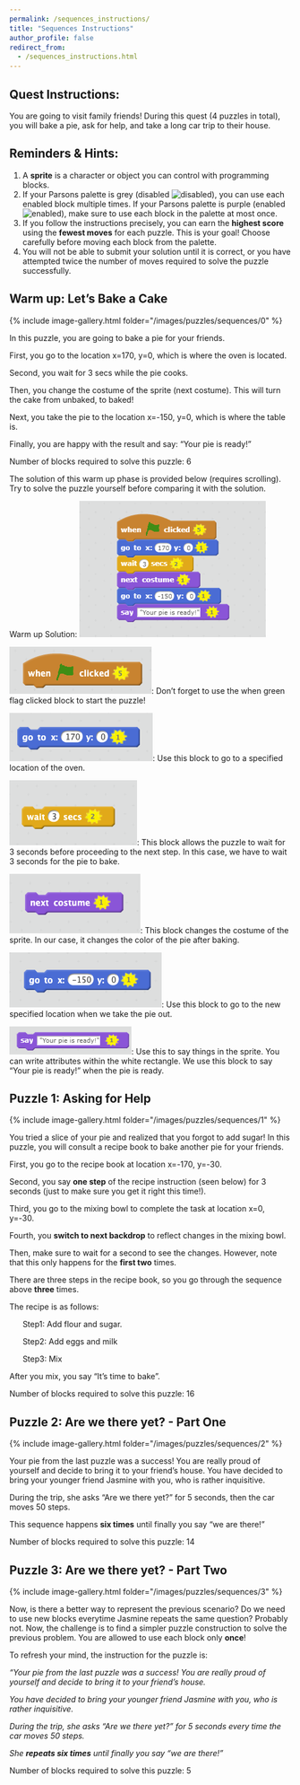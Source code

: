 ```yaml
---
permalink: /sequences_instructions/
title: "Sequences Instructions"
author_profile: false
redirect_from: 
  - /sequences_instructions.html
---
```


## Quest Instructions:

You are going to visit family friends! During this quest (4 puzzles in total), you will  bake a pie, ask for help, and take a long car trip to their house.

## Reminders & Hints:

1. A **sprite** is a character or object you can control with programming blocks.
1. If your Parsons palette is grey (disabled ![disabled](images/sequences_instructions/disabled.png)), you can use each enabled block multiple times.  If your Parsons palette is purple (enabled ![enabled](images/sequences_instructions/enabled.png)), make sure to use each block in the palette at most once.
1. If you follow the instructions precisely, you can earn the **highest score** using the **fewest moves** for each puzzle. This is your goal!  Choose carefully before moving each block from the palette.
1. You will not be able to submit your solution until it is correct, or you have attempted twice the number of moves required to solve the puzzle successfully.

## Warm up: Let’s Bake a Cake

{% include image-gallery.html folder="/images/puzzles/sequences/0" %}

In this puzzle, you are going to bake a pie for your friends.

First, you go to the location x=170, y=0, which is where the oven is located.

Second, you wait for 3 secs while the pie cooks.

Then, you change the costume of the sprite (next costume). This will turn the cake from unbaked, to baked!

Next, you take the pie to the location x=-150, y=0, which is where the table is.

Finally, you are happy with the result and say: “Your pie is ready!”

Number of blocks required to solve this puzzle: 6


The solution of this warm up phase is provided below (requires scrolling). Try to solve the puzzle yourself before comparing it with the solution.




















Warm up Solution: 
![warm up solution](images/sequences_instructions/warm_up_solution.png)

![when start clicked](images/sequences_instructions/when_start_clicked.png): Don’t forget to use the when green flag clicked block to start the puzzle!

![go to x 170 y 0](images/sequences_instructions/go_to_x170.png): Use this block to go to a specified location of the oven.

![wait 3 seconds](images/sequences_instructions/wait.png): This block allows the puzzle to wait for 3 seconds before proceeding to the next step. In this case, we have to wait 3 seconds for the pie to bake.

![next costume](images/sequences_instructions/next_costume.png): This block changes the costume of the sprite. In our case, it changes the color of the pie after baking.

![go to x -150 y 0](images/sequences_instructions/go_to_xn150.png): Use this block to go to the new specified location when we take the pie out.

![pie ready](images/sequences_instructions/pie_ready.png): Use this to say things in the sprite. You can write attributes within the white rectangle. We use this block to say “Your pie is ready!” when the pie is ready.

## Puzzle 1: Asking for Help

{% include image-gallery.html folder="/images/puzzles/sequences/1" %}

You tried a slice of your pie and realized that you forgot to add sugar! In this puzzle, you will consult a recipe book to bake another pie for your friends.

First, you go to the recipe book at location x=-170, y=-30.

Second, you say **one step** of the recipe instruction (seen below) for 3 seconds (just to make sure you get it right this time!).

Third, you go to the mixing bowl to complete the task at location x=0, y=-30.

Fourth, you **switch to next backdrop** to reflect changes in the mixing bowl.

Then, make sure to wait for a second to see the changes. However, note that this only happens for the **first two** times.

There are three steps in the recipe book, so you go through the sequence above **three** times.

The recipe is as follows:

&nbsp;&nbsp;&nbsp;&nbsp;&nbsp;&nbsp;Step1: Add flour and sugar.

&nbsp;&nbsp;&nbsp;&nbsp;&nbsp;&nbsp;Step2: Add eggs and milk

&nbsp;&nbsp;&nbsp;&nbsp;&nbsp;&nbsp;Step3: Mix

After you mix, you say “It’s time to bake”.

Number of blocks required to solve this puzzle: 16

## Puzzle 2: Are we there yet? - Part One

{% include image-gallery.html folder="/images/puzzles/sequences/2" %}

Your pie from the last puzzle was a success! You are really proud of yourself and decide to bring it to your friend’s house. You have decided to bring your younger friend Jasmine with you, who is rather inquisitive.


During the trip, she asks “Are we there yet?” for 5 seconds, then the car moves 50 steps.

This sequence happens **six times** until finally you say “we are there!”


Number of blocks required to solve this puzzle: 14

## Puzzle 3: Are we there yet? - Part Two

{% include image-gallery.html folder="/images/puzzles/sequences/3" %}

Now, is there a better way to represent the previous scenario? Do we need to use new blocks everytime Jasmine repeats the same question? Probably not. Now, the challenge is to find a simpler puzzle construction to solve the previous problem. You are allowed to use each block only **once**!

To refresh your mind, the instruction for the puzzle is:

*“Your pie from the last puzzle was a success! You are really proud of yourself and decide to bring it to your friend’s house.*

*You have decided to bring your younger friend Jasmine with you, who is rather inquisitive.*


*During the trip, she asks “Are we there yet?” for 5 seconds every time the car moves 50 steps.*

*She **repeats six times** until finally you say “we are there!”*

Number of blocks required to solve this puzzle: 5
